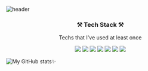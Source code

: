 ![header](https://capsule-render.vercel.app/api?type=slice&color=auto&height=300&section=header&text=JeongHyerin&fontSize=90)

<h3 align="center">⚒ Tech Stack ⚒</h3>
<p align="center">Techs that I've used at least once</p>
<p align="center">
<img src="https://img.shields.io/badge/JavaScript-F7DF1E?style=flat-square&logo=JavaScript&logoColor=white"/></a>
<img src="https://img.shields.io/badge/HTML5-E34F26?style=flat-square&logo=HTML5&logoColor=white"/></a> 
<img src="https://img.shields.io/badge/CSS3-1572B6?style=flat-square&logo=CSS3&logoColor=white"/></a> 
<img src="https://img.shields.io/badge/Python-3766AB?style=flat-square&logo=Python&logoColor=white"/></a> 
<img src="https://img.shields.io/badge/C-A8B9CC?style=flat-square&logo=C&logoColor=white"/></a>
<img src="https://img.shields.io/badge/C++-00599C?style=flat-square&logo=C%B2%B2&logoColor=white"/></a>
<img src="https://img.shields.io/badge/Java-007396?style=flat-square&logo=Java&logoColor=white"/></a>



<p align="center">
  
![My GitHub stats✨](https://github-readme-stats.vercel.app/api?username=confetti39&show_icons=true&theme=graywhite)
